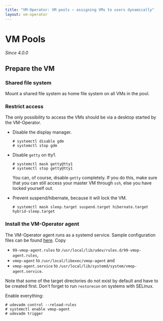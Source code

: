 ```yaml
---
title: "VM-Operator: VM pools — assigning VMs to users dynamically"
layout: vm-operator
---
```


# VM Pools

*Since 4.0.0*

## Prepare the VM

### Shared file system

Mount a shared file system as home file system on all VMs in the pool.

### Restrict access

The only possibility to access the VMs should be via a desktop started by
the VM-Operator.

 * Disable the display manager.
 
   ```console
   # systemctl disable gdm
   # systemctl stop gdm
   ```
   
 * Disable `getty` on tty1.
 
   ```console
   # systemctl mask getty@tty1
   # systemctl stop getty@tty1
   ```
   
   You can, of course, disable `getty` completely. If you do this, make sure
   that you can still access your master VM through `ssh`, else you have
   locked yourself out.
   
 * Prevent suspend/hibernate, because it will lock the VM.
 
   ```console
   # systemctl mask sleep.target suspend.target hibernate.target hybrid-sleep.target
   ```
 
### Install the VM-Operator agent

The VM-Operator agent runs as a systemd service. Sample configuration
files can be found
[here](https://github.com/mnlipp/VM-Operator/tree/main/dev-example/vmop-agent).
Copy 

  * `99-vmop-agent.rules` to `/usr/local/lib/udev/rules.d/99-vmop-agent.rules`,
  * `vmop-agent` to `/usr/local/libexec/vmop-agent` and
  * `vmop-agent.service` to `/usr/local/lib/systemd/system/vmop-agent.service`.

Note that some of the target directories do not exist by default and have to
be created first. Don't forget to run `restorecon` on systems with SELinux.

Enable everything:

```console
# udevadm control --reload-rules
# systemctl enable vmop-agent
# udevadm trigger
 ```
